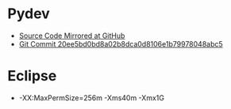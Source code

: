 # Pydev

- [Source Code Mirrored at
  GitHub](https://github.com/reprogrammer/keshmesh-Pydev/tree/keshmesh)
- [Git Commit 20ee5bd0bd8a02b8dca0d8106e1b79978048abc5](https://github.com/aptana/Pydev/commit/20ee5bd0bd8a02b8dca0d8106e1b79978048abc5)

# Eclipse

- -XX:MaxPermSize=256m -Xms40m -Xmx1G

